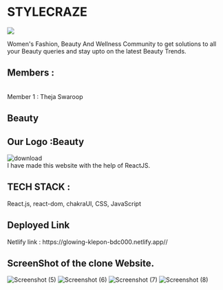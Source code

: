 <h1>STYLECRAZE  </h1>
<img src="https://cdn2.stylecraze.com/wp-content/themes/buddyboss-child/images/sc-logo.png"/>

 Women's Fashion, Beauty And Wellness Community to get solutions to all your Beauty queries and stay upto on the latest Beauty Trends.

<h2>Members :</h2>

<p>


 <br>
Member 1 : Theja Swaroop
  <br>

</p>

<h2> Beauty</H2>

<h2>Our Logo :Beauty</h2>


![download](https://user-images.githubusercontent.com/105914391/208310983-0961d29f-6f43-4a9c-bb49-f1bd30536bed.png)<br/>
I have made this website with the help of ReactJS.


<h2>TECH STACK :</h3>
<p>
React.js, react-dom, chakraUI, CSS, JavaScript 
</br>

</p>

<h2>Deployed Link </h2>
<p>Netlify link : https://glowing-klepon-bdc000.netlify.app//</p>

<h2>ScreenShot of the clone Website.</h2>


![Screenshot (5)](https://user-images.githubusercontent.com/105914391/208310836-43fb92b8-73b2-4b61-8959-dec06571f5ca.png)
![Screenshot (6)](https://user-images.githubusercontent.com/105914391/208310864-be10fca2-720c-4115-817d-737ad7cb7452.png)
![Screenshot (7)](https://user-images.githubusercontent.com/105914391/208310869-6c31e839-1a05-425b-99a2-88506bffd24a.png)
![Screenshot (8)](https://user-images.githubusercontent.com/105914391/208310922-778eaa15-e132-4baf-8d0b-a5f812b49eb7.png)

